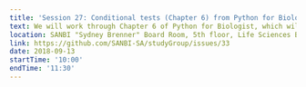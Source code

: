 ```yaml
---
title: 'Session 27: Conditional tests (Chapter 6) from Python for Biologists'
text: We will work through Chapter 6 of Python for Biologist, which will introduce us Conditional Tests.
location: SANBI "Sydney Brenner" Board Room, 5th floor, Life Sciences Building, UWC
link: https://github.com/SANBI-SA/studyGroup/issues/33
date: 2018-09-13
startTime: '10:00'
endTime: '11:30'
---
```

